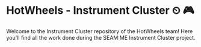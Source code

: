 # HotWheels - Instrument Cluster ⏲ 🎮
Welcome to the Instrument Cluster repository of the HotWheels team! Here you'll find all the work done during the SEAM:ME Instrument Cluster project.
